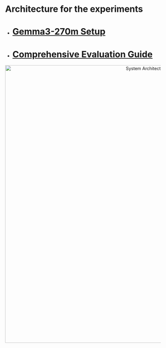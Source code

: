 # Architecture for the experiments 

- # [Gemma3-270m Setup](./gemma-270m-setup-guide.md)
- # [Comprehensive Evaluation Guide](./comprehensive_evaluation_guide.md)

<p align="center">
  <img src="arch.png" alt="System Architecture" width="900">
</p>



